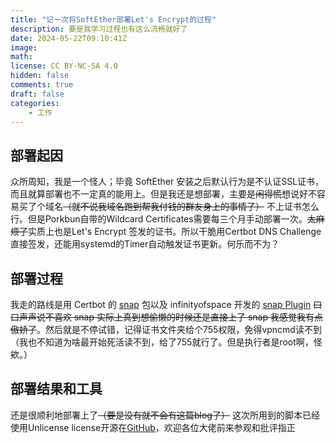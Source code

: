 ```yaml
---
title: "记一次将SoftEther部署Let's Encrypt的过程"
description: 要是我学习过程也有这么流畅就好了
date: 2024-05-22T09:10:41Z
image: 
math: 
license: CC BY-NC-SA 4.0
hidden: false
comments: true
draft: false
categories:
    - 工作
---
```

## 部署起因
众所周知，我是一个怪人；毕竟 SoftEther 安装之后默认行为是不认证SSL证书，而且就算部署也不一定真的能用上。但是我还是想部署，主要是~~闲得慌~~想说好不容易买了个域名~~（就不说我域名跑到帮我付钱的群友身上的事情了）~~ 不上证书怎么行。但是Porkbun自带的Wildcard Certificates需要每三个月手动部署一次。~~太麻烦了~~实质上也是Let's Encrypt 签发的证书。所以干脆用Certbot DNS Challenge直接签发，还能用systemd的Timer自动触发证书更新。何乐而不为？
## 部署过程
我走的路线是用 Certbot 的 [snap](https://certbot.eff.org/instructions?ws=other&os=snap) 包以及 infinityofspace 开发的 [snap Plugin](https://github.com/infinityofspace/certbot_dns_porkbun) ~~口口声声说不喜欢 snap 实际上真到想偷懒的时候还是直接上了 snap 我感觉我有点傲娇了~~。然后就是不停试错，记得证书文件夹给个755权限，免得vpncmd读不到（我也不知道为啥最开始死活读不到，给了755就行了。但是执行者是root啊，怪欸。）
## 部署结果和工具
还是很顺利地部署上了~~（要是没有就不会有这篇blog了）~~ 这次所用到的脚本已经使用Unlicense license开源在[GitHub](https://github.com/Raspberry-Monster/SoftEther-LetsEncrypt-Script)，欢迎各位大佬前来参观和批评指正